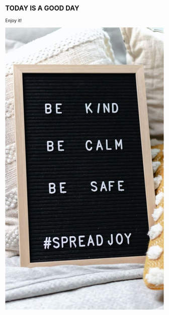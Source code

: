 ## TODAY IS A GOOD DAY

Enjoy it!



![Quote](2priscilla-du-preez-pYsufi5dUbc-unsplash.jpg)















